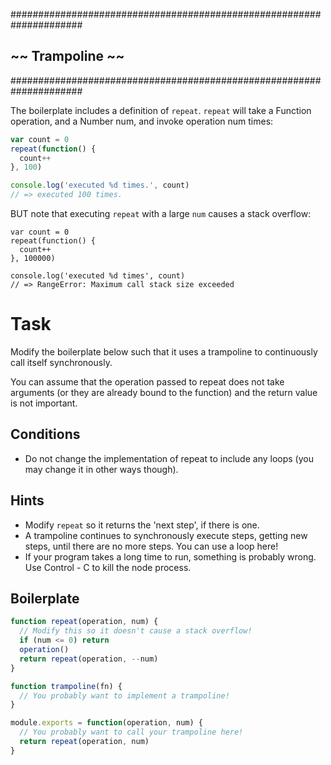 #####################################################################
##                        ~~ Trampoline ~~                         ##
#####################################################################

The boilerplate includes a definition of `repeat`. `repeat` will take a Function operation, and a Number num, and invoke operation num times:

```js
var count = 0
repeat(function() {
  count++
}, 100)

console.log('executed %d times.', count)
// => executed 100 times.
```

BUT note that executing `repeat` with a large `num` causes a stack overflow:

```
var count = 0
repeat(function() {
  count++
}, 100000)

console.log('executed %d times', count)
// => RangeError: Maximum call stack size exceeded
```

# Task

Modify the boilerplate below such that it uses a trampoline to continuously call itself synchronously.

You can assume that the operation passed to repeat does not take arguments (or they are already bound to the function) and the return value is not important.

## Conditions

* Do not change the implementation of repeat to include any loops
(you may change it in other ways though).

## Hints

* Modify `repeat` so it returns the 'next step', if there is one.
* A trampoline continues to synchronously execute steps, getting new steps, until there are no more steps. You can use a loop here!
* If your program takes a long time to run, something is probably wrong.  Use Control - C to kill the node process.

## Boilerplate

```js
function repeat(operation, num) {
  // Modify this so it doesn't cause a stack overflow!
  if (num <= 0) return
  operation()
  return repeat(operation, --num)
}

function trampoline(fn) {
  // You probably want to implement a trampoline!
}

module.exports = function(operation, num) {
  // You probably want to call your trampoline here!
  return repeat(operation, num)
}
```
